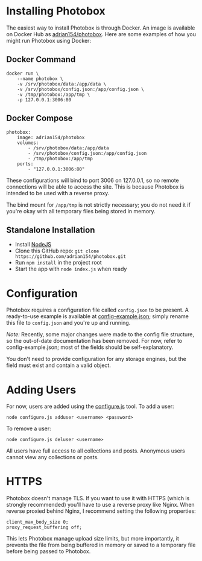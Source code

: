 # Installing Photobox

The easiest way to install Photobox is through Docker. An image is available on Docker Hub as [adrian154/photobox](https://hub.docker.com/r/adrian154/photobox). Here are some examples of how you might run Photobox using Docker:

## Docker Command

```
docker run \
    --name photobox \
    -v /srv/photobox/data:/app/data \
    -v /srv/photobox/config.json:/app/config.json \
    -v /tmp/photobox:/app/tmp \
    -p 127.0.0.1:3006:80
```

## Docker Compose

```
photobox:
    image: adrian154/photobox
    volumes:
        - /srv/photobox/data:/app/data
        - /srv/photobox/config.json:/app/config.json
        - /tmp/photobox:/app/tmp
    ports:
        - "127.0.0.1:3006:80"
```

These configurations will bind to port 3006 on 127.0.0.1, so no remote connections will be able to access the site. This is because Photobox is intended to be used with a reverse proxy.

The bind mount for `/app/tmp` is not strictly necessary; you do not need it if you're okay with all temporary files being stored in memory.

## Standalone Installation
* Install [NodeJS](https://nodejs.org/en/download/)
* Clone this GitHub repo: `git clone https://github.com/adrian154/photobox.git`
* Run `npm install` in the project root
* Start the app with `node index.js` when ready

# Configuration

Photobox requires a configuration file called `config.json` to be present. A ready-to-use example is available at [config-example.json](https://github.com/adrian154/photobox/blob/master/config-example.json); simply rename this file to `config.json` and you're up and running.

*Note:* Recently, some major changes were made to the config file structure, so the out-of-date documentation has been removed. For now, refer to config-example.json; most of the fields should be self-explanatory.

You don't need to provide configuration for any storage engines, but the field must exist and contain a valid object.

# Adding Users

For now, users are added using the [configure.js](https://github.com/adrian154/photobox/blob/master/configure.js) tool. To add a user:

`node configure.js adduser <username> <password>`

To remove a user:

`node configure.js deluser <username>`

All users have full access to all collections and posts. Anonymous users cannot view any collections or posts.

# HTTPS

Photobox doesn't manage TLS. If you want to use it with HTTPS (which is strongly recommended) you'll have to use a reverse proxy like Nginx. When reverse proxied behind Nginx, I recommend setting the following properties:

```
client_max_body_size 0;
proxy_request_buffering off;
```

This lets Photobox manage upload size limits, but more importantly, it prevents the file from being buffered in memory or saved to a temporary file before being passed to Photobox.